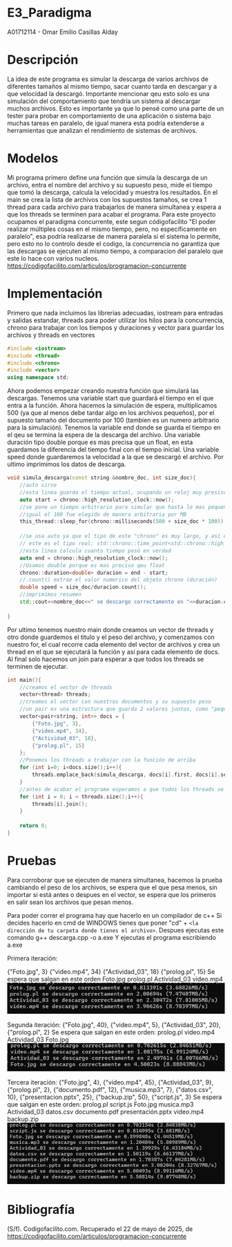 # E3_Paradigma
A01712114 - Omar Emilio Casillas Alday

# Descripción
La idea de este programa es simular la descarga de varios archivos de diferentes tamaños al mismo tiempo, sacar cuanto tarda en descargar y a que velocidad la descargó.
Importante mencionar qeu esto solo es una simulación del comportamiento que tendría un sistema al descargar muchos archivos.
Esto es importante ya que lo pensé como una parte de un tester para probar en comportamiento de una aplicación o sistema bajo muchas tareas en paralelo, de igual manera esta podría extenderse a herramientas que analizan el rendimiento de sistemas de archivos.

# Modelos
Mi programa primero define una función que simula la descarga de un archivo, entra el nombre del archivo y su supuesto peso, mide el tiempo que tomó la descarga, calcula la velocidad y muestra los resultados.
En el main se crea la lista de archivos con los supuestos tamaños, se crea 1 thread para cada archivo para trabajarlos de manera simultanea y espera a que los threads se terminen para acabar el programa.
Para este proyecto ocupamos el paradigma concurrente, este segun códigofacilito "El poder realizar múltiples cosas en el mismo tiempo, pero, no específicamente en paralelo", esa podría realizarse de manera paralela si el sistema lo permite, pero esto no lo controlo desde el codigo, la concurrencia no garantiza que las descargas se ejecuten al mismo tiempo, a comparacion del paralelo que este lo hace con varios nucleos.
https://codigofacilito.com/articulos/programacion-concurrente

# Implementación
Primero que nada incluimos las librerias adecuadas, iostream para entradas y salidas estandar, threads para poder utilizar los hilos para la concurrencia, chrono para trabajar con los tiempos y duraciones y vector para guardar los archivos y threads en vectores
```c++
#include <iostream>
#include <thread>
#include <chrono>
#include <vector>
using namespace std;
```
Ahora podemos empezar creando nuestra función que simulará las descargas.
Tenemos una variable start que guardará el tiempo en el que entra a la función.
Ahora hacemos la simulación de espera, multiplicamos 500 (ya que al menos debe tardar algo en los archivos pequeños), por el supuesto tamaño del documento por 100 (tambien es un numero arbitrario para la simulación).
Tenemos la variable end donde se guarda el tiempo en el qeu se termina la espera de la descarga del archivo.
Una variable duración tipo double porque es mas precisa que un float, en esta guardamos la diferencia del tiempo final con el tiempo inicial.
Una variable speed donde guardaremos la velocidad a la que se descargó el archivo.
Por ultimo imprimimos los datos de descarga.
```c++
void simula_descarga(const string &nombre_doc, int size_doc){
    //auto sirve 
    //esta linea guarda el tiempo actual, ocupando un reloj muy presiso de la libreria chrono
    auto start = chrono::high_resolution_clock::now();
    //se pone un tiempo arbitrario para simular que hasta lo mas pequeño se tarda algo de tiempo en descargarse
    //igual el 100 fue elegido de manera arbitraria por MB
    this_thread::sleep_for(chrono::milliseconds(500 + size_doc * 100));

    //se usa auto ya que el tipo de este "chrono" es muy largo, y así evitamos ecribir mucho
    // este es el tipo real: std::chrono::time_point<std::chrono::high_resolution_clock>
    //esta linea calcula cuanto tiempo pasó en verdad
    auto end = chrono::high_resolution_clock::now();
    //Usamos double porque es mas preciso qeu float
    chrono::duration<double> duracion = end - start;
    //.count() extrae el valor numerico del objeto chrono (duración)
    double speed = size_doc/duracion.count();
    //imprimimos resumen 
    std::cout<<nombre_doc<<" se descargo correctamente en "<<duracion.count()<<"s ("<<speed<<"MB/s)"<<endl;

}
```
Por ultimo tenemos nuestro main donde creamos un vector de threads y otro donde guardemos el titulo y el peso del archivo, y comenzamos con nuestro for, el cual recorre cada elemento del vector de archivos y crea un thread en el que se ejecutará la función y así para cada elemento de docs.
Al final solo hacemos un join para esperar a que todos los threads se terminen de ejecutar.
```c++
int main(){
    //creamos el vector de threads
    vector<thread> threads;
    //creamos el vector con nuestros documentos y su supuesto peso
    //un pair es una estructura que guarda 2 valores juntos, como "pequeño paquete", para mas datos se usa structure o class, igual si se ocupa nombres mas claros
    vector<pair<string, int>> docs = {
        {"Foto.jpg", 3},
        {"video.mp4", 34},
        {"Actividad_03", 18},
        {"prolog.pl", 15}
    };
    //Ponemos los threads a trabajar con la función de arriba
    for (int i=0; i<docs.size();i++){
        threads.emplace_back(simula_descarga, docs[i].first, docs[i].second);
    }
    //antes de acabar el programa esperamos a que todos los threads se terminen de ejecutar
    for (int i = 0; i < threads.size();i++){
        threads[i].join();
    }

    return 0;
}
```
# Pruebas
Para corroborar que se ejecuten de manera simultanea, hacemos la prueba cambiando el peso de los archivos, se espera que el que pesa menos, sin importar si está antes o despues en el vector, se espera que los primeros en salir sean los archivos que pesan menos.

Para poder correr el programa hay que hacerlo en un compilador de c++
Si decides hacerlo en cmd de WINDOWS tienes que poner "cd" + `<la dirección de tu carpeta donde tienes el archivo>`.
Despues ejecutas este comando
g++ descarga.cpp -o a.exe
Y ejecutas el programa escribiendo 
a.exe 

Primera iteración:

{"Foto.jpg", 3}
{"video.mp4", 34}
{"Actividad_03", 18}
{"prolog.pl", 15}
Se espera que salgan en este orden 
Foto.jpg
prolog.pl
Actividad_03
video.mp4
![Imagen con la primera iteración ](image.png)

Segunda iteración:
{"Foto.jpg", 40},
{"video.mp4", 5},
{"Actividad_03", 20},
{"prolog.pl", 2}
Se espera que salgan en este orden: 
prolog.pl
video.mp4
Actividad_03
Foto.jpg
![Imagen con la segunda iteración](image-1.png)

Tercera iteración:
{"Foto.jpg", 4},
{"video.mp4", 45},
{"Actividad_03", 9},
{"prolog.pl", 2},
{"documento.pdf", 12},
{"musica.mp3", 7},
{"datos.csv", 10},
{"presentacion.pptx", 25},
{"backup.zip", 50},
{"script.js", 3}
Se espera que salgan en este orden: 
prolog.pl
script.js
Foto.jpg
musica.mp3
Actividad_03
datos.csv
documento.pdf
presentación.pptx
video.mp4
backup.zip
![Imagen con la tercera iteración](image-2.png)
# Bibliografía
(S/f). Codigofacilito.com. Recuperado el 22 de mayo de 2025, de https://codigofacilito.com/articulos/programacion-concurrente
